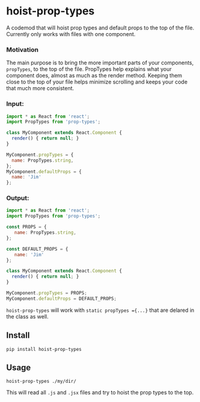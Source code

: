 hoist-prop-types
=========

A codemod that will hoist prop types and default props to the top of the file. 
Currently only works with files with one component.

### Motivation
The main purpose is to bring the more important parts of your components, `propTypes`, 
to the top of the file.  PropTypes help explains what your component does, almost as 
much as the render method.  Keeping them close to the top of your file helps minimize 
scrolling and keeps your code that much more consistent. 


### Input:
```javascript
import * as React from 'react';
import PropTypes from 'prop-types';

class MyComponent extends React.Component {
  render() { return null; }
}

MyComponent.propTypes = {
  name: PropTypes.string,
};
MyComponent.defaultProps = {
  name: 'Jim'
};
```

### Output:
```javascript
import * as React from 'react';
import PropTypes from 'prop-types';

const PROPS = {
   name: PropTypes.string,
};

const DEFAULT_PROPS = {
   name: 'Jim'
};

class MyComponent extends React.Component {
  render() { return null; }
}

MyComponent.propTypes = PROPS;
MyComponent.defaultProps = DEFAULT_PROPS;

```

`hoist-prop-types` will work with `static propTypes ={...}` that are delared in the class as well.

Install
-----------
```
pip install hoist-prop-types
```

Usage
----------
```
hoist-prop-types ./my/dir/
```

This will read all `.js` and `.jsx` files and try to hoist the prop types to the top.

